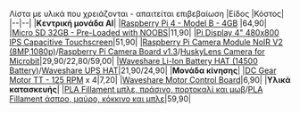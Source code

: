 Λίστα με υλικά που χρειάζονται - απαιτείται επιβεβαίωση
|Είδος  |Κόστος|
|--|--|
|**Κεντρική μονάδα AI**|
|[Raspberry Pi 4 - Model B - 4GB](https://grobotronics.com/raspberry-pi-4-model-b-4gb.html)  |64,90|
|[Micro SD 32GB - Pre-Loaded with NOOBS](https://grobotronics.com/micro-sd-32gb-pre-loaded-with-noobs.html)|11,90|
|[Pi Display 4" 480x800 IPS Capacitive Touchscreen](https://grobotronics.com/pi-display-4-480x800-ips-capacitive-touchscreen.html)|51,90|
|[Raspberry Pi Camera Module NoIR V2 (8MP,1080p)](https://grobotronics.com/raspberry-pi-camera-module-noir-v2-8mp-1080p.html)/[Raspberry Pi Camera Board v1.3](https://www.skroutz.gr/s/17355862/Raspberry-Pi-Camera-Board-v1-3-5MP-1080p.html?from=catspan)/[HuskyLens Camera for Microbit](https://www.why.gr/%CE%BA%CE%B1%CF%84%CE%B1%CF%83%CF%84%CE%B7%CE%BC%CE%B1/open-hardware/dfrobot/huskylens-%CE%B5%CF%8D%CE%BA%CE%BF%CE%BB%CE%B7-%CF%83%CF%84%CE%B7-%CF%87%CF%81%CE%AE%CF%83%CE%B7-%CE%B1rtificial-%CE%B9ntelligence-%CE%BA%CE%AC%CE%BC%CE%B5%CF%81%CE%B1/)|29,90/22,80/59,00|
|[Waveshare Li-Ion Battery HAT (14500 Battery)](https://grobotronics.com/waveshare-li-ion-battery-hat-14500-battery.html)/[Waveshare UPS HAT](https://grobotronics.com/waveshare-ups-hat.html)|21,90/24,90|
|**Μονάδα κίνησης**|
|[DC Gear Motor TT - 125 RPM](https://grobotronics.com/dc-gear-motor.html) x 4|7,20|
|[Waveshare Motor Control Board](https://grobotronics.com/waveshare-motor-control-board.html)|6,90|
|**Υλικά κατασκευής**|
|[PLA Fillament μπλε, πράσινο, πορτοκαλί και μωβ](https://grobotronics.com/easyprint-pla-value-pack-neon-1.75mm-4x500g-blue-green-orange-purple.html)/[PLA Fillament άσπρο, μαύρο, κόκκινο και μπλε](https://grobotronics.com/easyprint-pla-value-pack-standar-1.75mm-4x500g-white-black-red-blue.html)|59,90|
